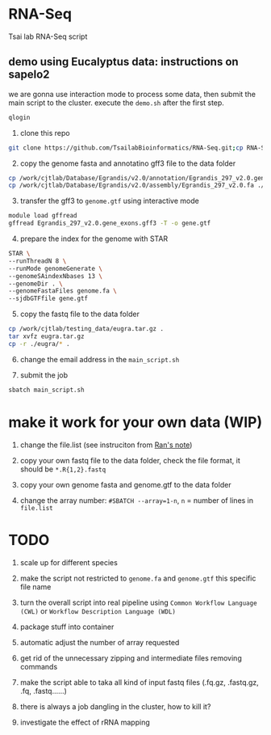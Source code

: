 # RNA-Seq

Tsai lab RNA-Seq script

## demo using Eucalyptus data: instructions on sapelo2

we are gonna use interaction mode to process some data, then submit the main script to the cluster. execute the `demo.sh` after the first step.

```bash
qlogin
```

1. clone this repo

```bash
git clone https://github.com/TsailabBioinformatics/RNA-Seq.git;cp RNA-Seq/* .
```

2. copy the genome fasta and annotatino gff3 file to the data folder

```bash
cp /work/cjtlab/Database/Egrandis/v2.0/annotation/Egrandis_297_v2.0.gene_exons.gff3 .
cp /work/cjtlab/Database/Egrandis/v2.0/assembly/Egrandis_297_v2.0.fa ./genome.fa

```

3. transfer the gff3 to `genome.gtf` using interactive mode

```bash
module load gffread
gffread Egrandis_297_v2.0.gene_exons.gff3 -T -o gene.gtf 
```

4. prepare the index for the genome with STAR

```bash
STAR \
--runThreadN 8 \
--runMode genomeGenerate \
--genomeSAindexNbases 13 \
--genomeDir . \
--genomeFastaFiles genome.fa \
--sjdbGTFfile gene.gtf
```

5. copy the fastq file to the data folder

```bash
cp /work/cjtlab/testing_data/eugra.tar.gz .
tar xvfz eugra.tar.gz
cp -r ./eugra/* .
```

6. change the email address in the `main_script.sh`

7. submit the job

```bash
sbatch main_script.sh
```

# make it work for your own data (WIP)

1. change the file.list (see instruciton from [Ran's note](https://www.evernote.com/shard/s202/client/snv?noteGuid=070f6281-ef94-47c1-a4df-3dbb2083693c&noteKey=2e87d16e54db6d4b&sn=https%3A%2F%2Fwww.evernote.com%2Fshard%2Fs202%2Fsh%2F070f6281-ef94-47c1-a4df-3dbb2083693c%2F2e87d16e54db6d4b&title=RNAseq%2Bpipeline%2B%2528SLURM%2Bsystem%2B2020%2529))

2. copy your own fastq file to the data folder, check the file format, it should be `*.R{1,2}.fastq`

3. copy your own genome fasta and genome.gtf to the data folder

4. change the array number: `#SBATCH --array=1-n`, `n` = number of lines in `file.list`

# TODO

1. scale up for different species

2. make the script not restricted to `genome.fa` and `genome.gtf` this specific file name

3. turn the overall script into real pipeline using `Common Workflow Language (CWL)` or `Workflow Description Language (WDL)`

4. package stuff into container

5. automatic adjust the number of array requested

6. get rid of the unnecessary zipping and intermediate files removing commands

7. make the script able to taka all kind of input fastq files (.fq.gz, .fastq.gz, .fq, .fastq......)

8. there is always a job dangling in the cluster, how to kill it?

9. investigate the effect of rRNA mapping 